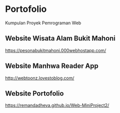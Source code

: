 # Portofolio
Kumpulan Proyek Pemrograman Web

## Website Wisata Alam Bukit Mahoni
https://pesonabukitmahoni.000webhostapp.com/
## Website Manhwa Reader App
http://webtoonz.lovestoblog.com/ 
## Website Portofolio
https://remandadheva.github.io/Web-MiniProject2/
